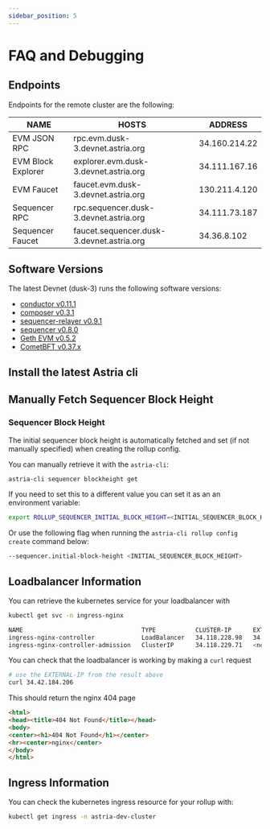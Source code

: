 ```yaml
---
sidebar_position: 5
---
```


# FAQ and Debugging

<!--@include: ./../components/_deployment-instructions-redirect.md-->

## Endpoints

Endpoints for the remote cluster are the following:

| NAME | HOSTS | ADDRESS | 
|-----|-----|-----|
| EVM JSON RPC | rpc.evm.dusk-3.devnet.astria.org | 34.160.214.22 |
| EVM Block Explorer | explorer.evm.dusk-3.devnet.astria.org | 34.111.167.16 |
| EVM Faucet | faucet.evm.dusk-3.devnet.astria.org | 130.211.4.120 |
| Sequencer RPC | rpc.sequencer.dusk-3.devnet.astria.org | 34.111.73.187 |
| Sequencer Faucet | faucet.sequencer.dusk-3.devnet.astria.org | 34.36.8.102 |

## Software Versions

The latest Devnet (dusk-3) runs the following software versions:

- [conductor v0.11.1](https://github.com/astriaorg/astria/releases/tag/conductor-v0.11.1)
- [composer v0.3.1](https://github.com/astriaorg/astria/releases/tag/composer-v0.3.1)
- [sequencer-relayer v0.9.1](https://github.com/astriaorg/astria/releases/tag/sequencer-relayer-v0.9.1)
- [sequencer v0.8.0](https://github.com/astriaorg/astria/releases/tag/sequencer-v0.8.0)
- [Geth EVM v0.5.2](https://github.com/astriaorg/go-ethereum/releases/tag/geth1.13-v0.5.2)
- [CometBFT v0.37.x](https://github.com/cometbft/cometbft/releases/tag/v0.37.4)

## Install the latest Astria cli
<!--@include: ./../components/_cli-local.md-->

## Manually Fetch Sequencer Block Height

### Sequencer Block Height

The initial sequencer block height is automatically fetched and set
(if not manually specified) when creating the rollup config.

You can manually retrieve it with the `astria-cli`:

```bash
astria-cli sequencer blockheight get
```

If you need to set this to a different value
you can set it as an an environment variable:

```bash
export ROLLUP_SEQUENCER_INITIAL_BLOCK_HEIGHT=<INITIAL_SEQUENCER_BLOCK_HEIGHT>
```

Or use the following flag when running the `astria-cli rollup config create`
command below:

```bash
--sequencer.initial-block-height <INITIAL_SEQUENCER_BLOCK_HEIGHT>
```

## Loadbalancer Information

You can retrieve the kubernetes service for your loadbalancer with

```bash
kubectl get svc -n ingress-nginx
```

```bash
NAME                                 TYPE           CLUSTER-IP      EXTERNAL-IP     PORT(S)                      AGE
ingress-nginx-controller             LoadBalancer   34.118.228.98   34.42.184.206   80:31623/TCP,443:31357/TCP   57s
ingress-nginx-controller-admission   ClusterIP      34.118.229.71   <none>          443/TCP                      57s
```

You can check that the loadbalancer is working by making a `curl` request

```bash
# use the EXTERNAL-IP from the result above
curl 34.42.184.206 
```

This should return the nginx 404 page

```html
<html>
<head><title>404 Not Found</title></head>
<body>
<center><h1>404 Not Found</h1></center>
<hr><center>nginx</center>
</body>
</html>
```

## Ingress Information

You can check the kubernetes ingress resource for your rollup with:

```bash
kubectl get ingress -n astria-dev-cluster
```
